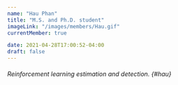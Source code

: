 ```yaml
---
name: "Hau Phan" 
title: "M.S. and Ph.D. student"
imageLink: "/images/members/Hau.gif"
currentMember: true

date: 2021-04-28T17:00:52-04:00
draft: false
---
```


###### Reinforcement learning estimation and detection. {#hau}
